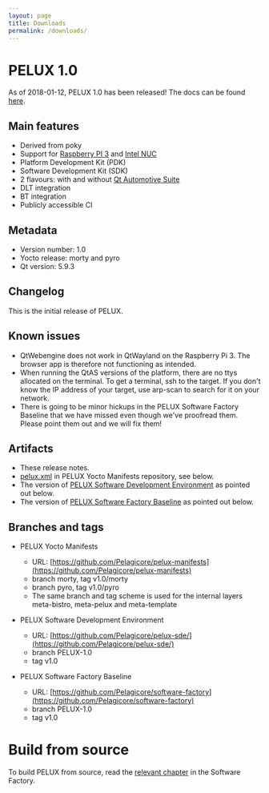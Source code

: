 ```yaml
---
layout: page
title: Downloads
permalink: /downloads/
---
```


# PELUX 1.0
As of 2018-01-12, PELUX 1.0 has been released! The docs can be found
[here](//pelux.io/software-factory/v1.0/).

## Main features
 - Derived from poky
 - Support for [Raspberry PI 3](https://www.raspberrypi.org/products/raspberry-pi-3-model-b/) and [Intel NUC](https://www.intel.com/content/www/us/en/products/boards-kits/nuc.html)
 - Platform Development Kit (PDK)
 - Software Development Kit (SDK)
 - 2 flavours: with and without [Qt Automotive Suite](https://www1.qt.io/qt-automotive-suite/)
 - DLT integration
 - BT integration
 - Publicly accessible CI

## Metadata
* Version number: 1.0
* Yocto release: morty and pyro
* Qt version: 5.9.3

## Changelog
This is the initial release of PELUX.

## Known issues
* QtWebengine does not work in QtWayland on the Raspberry Pi 3. The browser app
  is therefore not functioning as intended.
* When running the QtAS versions of the platform, there are no ttys allocated on
  the terminal. To get a terminal, ssh to the target. If you don't know the IP
  address of your target, use arp-scan to search for it on your network.
* There is going to be minor hickups in the PELUX Software Factory Baseline that
  we have missed even though we've proofread them. Please point them out and we
  will fix them!

## Artifacts
* These release notes.
* [pelux.xml](https://github.com/Pelagicore/pelux-manifests/blob/v1.0/pyro/pelux.xml)
  in PELUX Yocto Manifests repository, see below.
* The version of [PELUX Software Development
  Environment](https://github.com/Pelagicore/pelux-sde/tree/v1.0) as pointed out
  below.
* The version of [PELUX Software Factory Baseline](//pelux.io/software-factory/v1.0/) as
  pointed out below.

## Branches and tags
* PELUX Yocto Manifests
    - URL: [https://github.com/Pelagicore/pelux-manifests](https://github.com/Pelagicore/pelux-manifests)
    - branch morty, tag v1.0/morty
    - branch pyro, tag v1.0/pyro
    - The same branch and tag scheme is used for the internal layers
      meta-bistro, meta-pelux and meta-template

* PELUX Software Development Environment
    - URL: [https://github.com/Pelagicore/pelux-sde/](https://github.com/Pelagicore/pelux-sde/)
    - branch PELUX-1.0
    - tag v1.0

* PELUX Software Factory Baseline
    - URL: [https://github.com/Pelagicore/software-factory](https://github.com/Pelagicore/software-factory)
    - branch PELUX-1.0
    - tag v1.0

# Build from source
To build PELUX from source, read the [relevant
chapter](//pelux.io/software-factory/master/chapters/baseplatform/index.html) in
the Software Factory.
